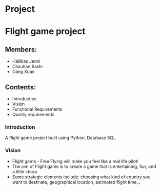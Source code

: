 # Project
# Flight game project
## Members:
- Hallikas Jenni
- Chauhan Rashi
- Dang Xuan
## Contents:
- Introduction
- Vision
- Functional Requirements
- Quality requirements
### Introduction
A flight game project built using Python, Database SQL
### Vision
- Flight game - Free Flying will make you feel like a real life pilot!
- The aim of Flight game is to create a game that is entertaining, fun, and a little sharp. 
- Some strategic elements include: choosing what kind of country you want to destinate, geographical location, estimated flight time,.. 
